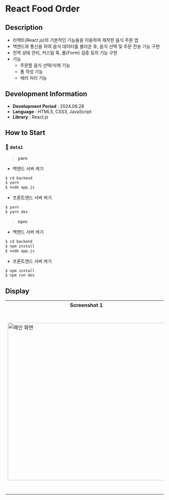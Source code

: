 # React Food Order

## Description

- 리액트(React.js)의 기본적인 기능들을 이용하여 제작한 음식 주문 앱
- 백엔드와 통신을 하여 음식 데이터를 불러온 후, 음식 선택 및 주문 전송 기능 구현
- 전역 상태 관리, 커스텀 훅, 폼(Form) 검증 등의 기능 구현
- 기능
  - 주문할 음식 선택/삭제 기능
  - 폼 작성 기능
  - 에러 처리 기능

## Development Information

- **Development Period** : 2024.06.28
- **Language** : HTML5, CSS3, JavaScript
- **Library** : React.js

## How to Start

### 💾 `data1`

> **yarn**

- 백엔드 서버 켜기

```bash
$ cd backend
$ yarn
$ node app.js
```

- 프론트엔드 서버 켜기

```bash
$ yarn
$ yarn dev
```

> **npm**

- 백엔드 서버 켜기

```bash
$ cd backend
$ npm install
$ node app.js
```

- 프론트엔드 서버 켜기

```bash
$ npm install
$ npm run dev
```

## Display

<table>
<tr>
  <th>Screenshot 1</th>
  <th>Screenshot 2</th>
</tr>
<tr>
  <td><img src="./picture1.png" alt="메인 화면" width=500 /></td>
  <td><img src="./picture2.gif" alt="메인 화면" width=580 /></td>
</tr>
</table>
